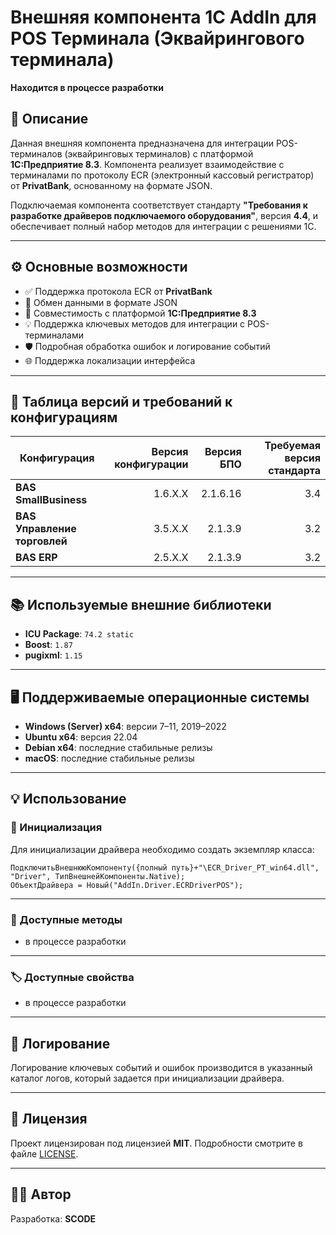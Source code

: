 # Внешняя компонента 1С AddIn для POS Терминала (Эквайрингового терминала)

**Находится в процессе разработки**

## 📄 Описание

Данная внешняя компонента предназначена для интеграции POS-терминалов (эквайринговых терминалов) с платформой **1С:Предприятие 8.3**. Компонента реализует взаимодействие с терминалами по протоколу ECR (электронный кассовый регистратор) от **PrivatBank**, основанному на формате JSON.  

Подключаемая компонента соответствует стандарту **"Требования к разработке драйверов подключаемого оборудования"**, версия **4.4**, и обеспечивает полный набор методов для интеграции с решениями 1С.

---

## ⚙️ Основные возможности

- ✅ Поддержка протокола ECR от **PrivatBank**  
- 📝 Обмен данными в формате JSON  
- 🔗 Совместимость с платформой **1С:Предприятие 8.3**  
- 💡 Поддержка ключевых методов для интеграции с POS-терминалами  
- 🛡 Подробная обработка ошибок и логирование событий  
- 🌐 Поддержка локализации интерфейса

---

## 📜 Таблица версий и требований к конфигурациям

| Конфигурация                              | Версия конфигурации  | Версия БПО     | Требуемая версия стандарта |
|--------------------------------------------|----------------------:|---------------:|---------------------------:|
| **BAS SmallBusiness**                      | 1.6.X.X             | 2.1.6.16       | 3.4                        |
| **BAS Управление торговлей**               | 3.5.X.X             | 2.1.3.9        | 3.2                        |
| **BAS ERP**                                | 2.5.X.X             | 2.1.3.9        | 3.2                        |

---

## 📚 Используемые внешние библиотеки

- **ICU Package**: `74.2 static`  
- **Boost**:  `1.87`
- **pugixml**: `1.15`

---

## 🖥 Поддерживаемые операционные системы

- **Windows (Server) x64**: версии 7–11, 2019–2022
- **Ubuntu x64**: версия 22.04
- **Debian x64**: последние стабильные релизы
- **macOS**: последние стабильные релизы

---

## 💡 Использование

### 🔄 Инициализация

Для инициализации драйвера необходимо создать экземпляр класса:
```
ПодключитьВнешнююКомпоненту({полный путь}+"\ECR_Driver_PT_win64.dll", "Driver", ТипВнешнейКомпоненты.Native);
ОбъектДрайвера = Новый("AddIn.Driver.ECRDriverPOS");
```

---

### 🔧 Доступные методы

- в процессе разработки

---

### 🏷 Доступные свойства

- в процессе разработки

---

## 📝 Логирование

Логирование ключевых событий и ошибок производится в указанный каталог логов, который задается при инициализации драйвера.

---

## 📜 Лицензия

Проект лицензирован под лицензией **MIT**. Подробности смотрите в файле [LICENSE](LICENSE).

---

## 👨‍💻 Автор

Разработка: **SCODE**  